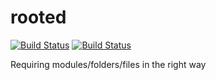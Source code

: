 # rooted

[![Build Status](https://travis-ci.org/ericdouglas/rooted.svg)](https://travis-ci.org/ericdouglas/rooted)
[![Build Status](https://travis-ci.org/ericdouglas/rooted.svg)](https://travis-ci.org/ericdouglas/rooted)

Requiring modules/folders/files in the right way
